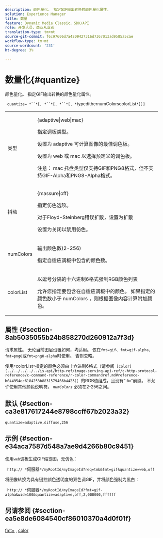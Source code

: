 ```yaml
---
description: 颜色量化。 指定GIF输出转换的颜色量化属性。
solution: Experience Manager
title: 数量
feature: Dynamic Media Classic，SDK/API
role: 开发人员，商业从业者
translation-type: tm+mt
source-git-commit: f6c97606d7a4209427316d7367013ad9585a5cae
workflow-type: tm+mt
source-wordcount: '231'
ht-degree: 3%

---
```



# 数量化{#quantize}

颜色量化。 指定GIF输出转换的颜色量化属性。

` quantize= *``*[, *``*[, *``*[, *`typedithernumColorscolorList`*]]]`

<table id="table_A669A9058C8043A5BAE80B03A13B015B"> 
 <tbody> 
  <tr> 
   <td colname="col1"> <p> <span class="codeph"> <span class="varname"> 类型  </span> </span> </p> </td> 
   <td colname="col2"> <p> <span class="codeph"> {adaptive|web|mac}  </span> </p> <p>指定调板类型。 </p> <p>设置为<span class="codeph"> adaptive </span>可计算图像的最佳调色板。 </p> <p>设置为<span class="codeph"> web </span>或<span class="codeph"> mac </span>以选择预定义的调色板。 </p> <p> <p>注意： <span class="codeph"> mac </span>托盘类型仅支持GIF和PNG8格式，但不支持GIF-Alpha和PNG8-Alpha格式。 </p> </p> </td> 
  </tr> 
  <tr> 
   <td colname="col1"> <p> <span class="codeph"> <span class="varname"> 抖动  </span> </span> </p> </td> 
   <td colname="col2"> <p> <span class="codeph"> {massure|off}  </span> </p> <p>指定仿色选项。 </p> <p>对于Floyd-Steinberg错误扩散，设置为<span class="codeph">扩散</span> </p> <p>设置为<span class="codeph">关闭</span>以禁用仿色。 </p> </td> 
  </tr> 
  <tr> 
   <td colname="col1"> <p> <span class="codeph"> <span class="varname"> numColors  </span> </span> </p> </td> 
   <td colname="col2"> <p>输出颜色数(2-256) </p> <p>指定<span class="codeph">自适应</span>调板中包含的颜色数。 </p> </td> 
  </tr> 
  <tr> 
   <td colname="col1"> <p> <span class="codeph"> <span class="varname"> colorList  </span> </span> </p> </td> 
   <td colname="col2"> <p>以逗号分隔的十六进制6格式强制RGB颜色列表 </p> <p>允许您指定要包含在<span class="codeph">自适应</span>调板中的颜色。 如果指定的颜色数小于<span class="codeph"> <span class="varname"> numColors </span> </span>，则根据图像内容计算附加颜色。 </p> </td> 
  </tr> 
 </tbody> 
</table>

## 属性 {#section-8ab5035055b24b858270d260912a7f3d}

请求属性。 无论当前图层设置如何，均适用。 仅在`fmt=gif`、`fmt=gif-alpha`、`fmt=png8`或`fmt=png8-alpha`时使用。 否则忽略。

使用`*`colorList`*`指定的颜色必须由十六进制6格式（请参阅` [color](../../../../../is-api/http-ref/image-serving-api-ref/c-http-protocol-reference/c-command-reference/r-color-commandref.md#reference-b044954ec6184253b8831579466b4423)`）的RGB值组成，且没有“ `0x`”前缀。 不允许使用其他颜色说明符。 *`numColors`* 必须在2-256之间。

## 默认 {#section-ca3e817617244e8798ccff67b2023a32}

`quantize=adaptive,diffuse,256`

## 示例 {#section-e34aca7587d548a7ae9d4266b80c9451}

使用`web`调板生成GIF缩览图，无仿色：

` http:// *`伺服器`*/myRootId/myImageId?req=tmb&fmt=gif&quantize=web,off`

将图像转换为具有键控颜色透明度的双色调GIF，并将颜色强制为黑白：

` http:// *`伺服器`*/myRootId/myImageId?fmt=gif-alpha&wid=100&quantize=adaptive,off,2,000000,ffffff`

## 另请参阅 {#section-ea5e8de6084540cf86010370a4d0f01f}

[fmt=](../../../../../is-api/http-ref/image-serving-api-ref/c-http-protocol-reference/c-command-reference/r-is-http-fmt.md#reference-cdf10043423b45ba9fe15157fb3ae37a) , [color](/help/aem-is-ir-api/is-api/http-ref/image-serving-api-ref/c-http-protocol-reference/c-data-types/r-is-http-color.md)
